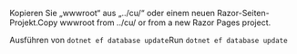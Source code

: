 <span data-ttu-id="9c10b-101">Kopieren Sie „wwwroot“ aus „../cu/“ oder einem neuen Razor-Seiten-Projekt.</span><span class="sxs-lookup"><span data-stu-id="9c10b-101">Copy wwwroot from ../cu/ or from a new Razor Pages project.</span></span>

<span data-ttu-id="9c10b-102">Ausführen von `dotnet ef database update`</span><span class="sxs-lookup"><span data-stu-id="9c10b-102">Run `dotnet ef database update`</span></span>
